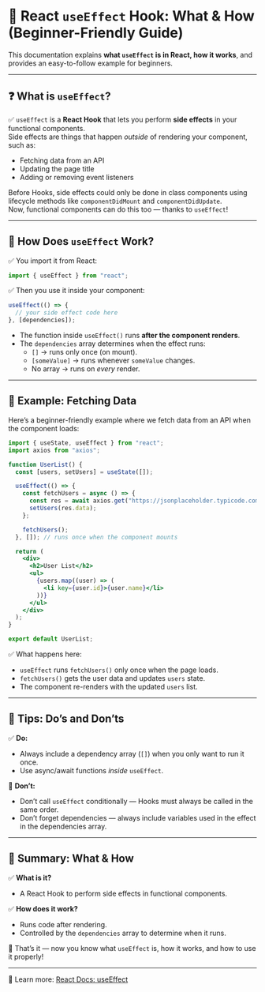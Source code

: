 # 🔄 React `useEffect` Hook: What & How (Beginner-Friendly Guide)

This documentation explains **what `useEffect` is in React, how it works**, and provides an easy-to-follow example for beginners.

---

## ❓ What is `useEffect`?

✅ `useEffect` is a **React Hook** that lets you perform **side effects** in your functional components.  
Side effects are things that happen *outside* of rendering your component, such as:
- Fetching data from an API
- Updating the page title
- Adding or removing event listeners

Before Hooks, side effects could only be done in class components using lifecycle methods like `componentDidMount` and `componentDidUpdate`.  
Now, functional components can do this too — thanks to `useEffect`!

---

## 🔷 How Does `useEffect` Work?

✅ You import it from React:
```jsx
import { useEffect } from "react";
```

✅ Then you use it inside your component:
```jsx
useEffect(() => {
  // your side effect code here
}, [dependencies]);
```

- The function inside `useEffect()` runs **after the component renders**.
- The `dependencies` array determines when the effect runs:
  - `[]` → runs only once (on mount).
  - `[someValue]` → runs whenever `someValue` changes.
  - No array → runs on *every* render.

---

## 🧩 Example: Fetching Data

Here’s a beginner-friendly example where we fetch data from an API when the component loads:

```jsx
import { useState, useEffect } from "react";
import axios from "axios";

function UserList() {
  const [users, setUsers] = useState([]);

  useEffect(() => {
    const fetchUsers = async () => {
      const res = await axios.get("https://jsonplaceholder.typicode.com/users");
      setUsers(res.data);
    };

    fetchUsers();
  }, []); // runs once when the component mounts

  return (
    <div>
      <h2>User List</h2>
      <ul>
        {users.map((user) => (
          <li key={user.id}>{user.name}</li>
        ))}
      </ul>
    </div>
  );
}

export default UserList;
```

✅ What happens here:
- `useEffect` runs `fetchUsers()` only once when the page loads.
- `fetchUsers()` gets the user data and updates `users` state.
- The component re-renders with the updated `users` list.

---

## 📝 Tips: Do’s and Don’ts

✅ **Do:**
- Always include a dependency array (`[]`) when you only want to run it once.
- Use async/await functions *inside* `useEffect`.

🚫 **Don’t:**
- Don’t call `useEffect` conditionally — Hooks must always be called in the same order.
- Don’t forget dependencies — always include variables used in the effect in the dependencies array.

---

## 🏁 Summary: What & How

✅ **What is it?**
- A React Hook to perform side effects in functional components.

✅ **How does it work?**
- Runs code after rendering.
- Controlled by the `dependencies` array to determine when it runs.

🎉 That’s it — now you know what `useEffect` is, how it works, and how to use it properly!

---

🔗 Learn more: [React Docs: useEffect](https://react.dev/reference/react/useEffect)
